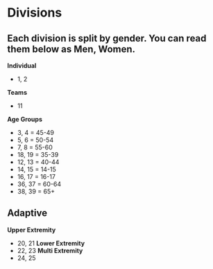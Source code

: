 # Divisions
## Each division is split by gender. You can read them below as Men, Women.

**Individual**
- 1, 2

**Teams**
- 11 

**Age Groups**
- 3, 4 = 45-49
- 5, 6 = 50-54
- 7, 8 = 55-60
- 18, 19 = 35-39
- 12, 13 = 40-44 
- 14, 15 = 14-15
- 16, 17 = 16-17
- 36, 37 = 60-64
- 38, 39 = 65+

## Adaptive

**Upper Extremity**
- 20, 21
**Lower Extremity**
- 22, 23
**Multi Extremity**
- 24, 25
